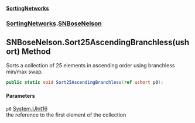 #### [SortingNetworks](./index.md 'index')
### [SortingNetworks](./SortingNetworks.md 'SortingNetworks').[SNBoseNelson](./SortingNetworks-SNBoseNelson.md 'SortingNetworks.SNBoseNelson')
## SNBoseNelson.Sort25AscendingBranchless(ushort) Method
Sorts a collection of 25 elements in ascending order using branchless min/max swap.  
```csharp
public static void Sort25AscendingBranchless(ref ushort p0);
```
#### Parameters
<a name='SortingNetworks-SNBoseNelson-Sort25AscendingBranchless(ushort)-p0'></a>
`p0` [System.UInt16](https://docs.microsoft.com/en-us/dotnet/api/System.UInt16 'System.UInt16')  
the reference to the first element of the collection  
  
